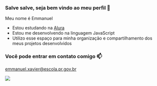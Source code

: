 ### Salve salve, seja bem vindo ao meu perfil 🥛

Meu nome é Emmanuel

- Estou estudando na [Alura](https://www.alura.com.br)
- Estou me desenvolvendo na linguagem JavaScript
- Utilizo esse espaço para minha organização e compartilhamento dos meus projetos desenvolvidos 

### Você pode entrar em contato comigo 📫

emmanuel.xavier@escola.pr.gov.br

![](https://media.tenor.com/R2Vbnlq2m_oAAAAC/malphite-malphitebeloved.gif)


